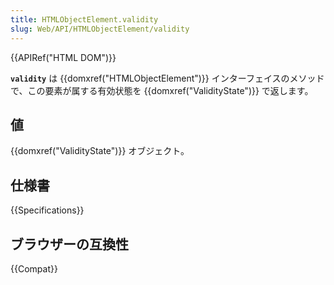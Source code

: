 ```yaml
---
title: HTMLObjectElement.validity
slug: Web/API/HTMLObjectElement/validity
---
```

{{APIRef("HTML DOM")}}

**`validity`** は {{domxref("HTMLObjectElement")}} インターフェイスのメソッドで、この要素が属する有効状態を {{domxref("ValidityState")}} で返します。

## 値

{{domxref("ValidityState")}} オブジェクト。

## 仕様書

{{Specifications}}

## ブラウザーの互換性

{{Compat}}
